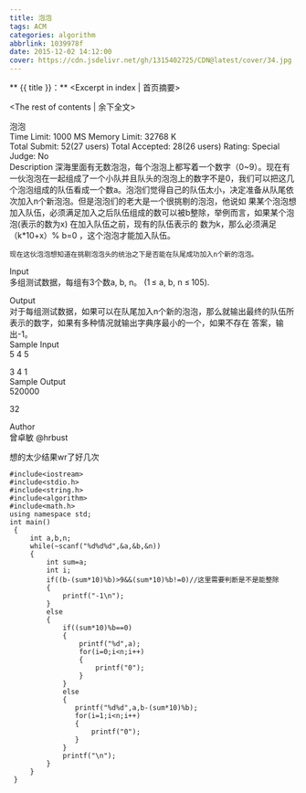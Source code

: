 ```yaml
---
title: 泡泡
tags: ACM
categories: algorithm
abbrlink: 1039978f
date: 2015-12-02 14:12:00
cover: https://cdn.jsdelivr.net/gh/1315402725/CDN@latest/cover/34.jpg
---
```


** {{ title }}：** <Excerpt in index | 首页摘要>
<!-- more -->
<The rest of contents | 余下全文>

泡泡   
Time Limit: 1000 MS	Memory Limit: 32768 K   
Total Submit: 52(27 users)	Total Accepted: 28(26 users)	Rating:	Special Judge: No   
Description
深海里面有无数泡泡，每个泡泡上都写着一个数字（0~9）。现在有一伙泡泡在一起组成了一个小队并且队头的泡泡上的数字不是0，我们可以把这几   个泡泡组成的队伍看成一个数a。泡泡们觉得自己的队伍太小，决定准备从队尾依次加入n个新泡泡。但是泡泡们的老大是一个很挑剔的泡泡，他说如   果某个泡泡想加入队伍，必须满足加入之后队伍组成的数可以被b整除，举例而言，如果某个泡泡(表示的数为x) 在加入队伍之前，现有的队伍表示的   数为k，那么必须满足（k*10+x）% b=0 ，这个泡泡才能加入队伍。   

    现在这伙泡泡想知道在挑剔泡泡头的统治之下是否能在队尾成功加入n个新的泡泡。   

Input   
多组测试数据，每组有3个数a, b, n。 (1 ≤ a, b, n ≤ 105).   
 

Output   
对于每组测试数据，如果可以在队尾加入n个新的泡泡，那么就输出最终的队伍所表示的数字，如果有多种情况就输出字典序最小的一个，如果不存在   答案，输出-1。   
Sample Input   
5 4 5   

3 4 1   
Sample Output   
520000   

32   

Author   
曾卓敏 @hrbust   

 想的太少结果wr了好几次   
```
#include<iostream>
#include<stdio.h>
#include<string.h>
#include<algorithm>
#include<math.h>
using namespace std;
int main()
 {
     int a,b,n;
     while(~scanf("%d%d%d",&a,&b,&n))
     {
         int sum=a;
         int i;
         if((b-(sum*10)%b)>9&&(sum*10)%b!=0)//这里需要判断是不是能整除
         {
             printf("-1\n");
         }
         else
         {
             if((sum*10)%b==0)
             {
                 printf("%d",a);
                 for(i=0;i<n;i++)
                 {
                     printf("0");
                 }
             }
             else
             {
                printf("%d%d",a,b-(sum*10)%b);
                for(i=1;i<n;i++)
                {
                    printf("0");
                }
             }
             printf("\n");
         }
     }
 }
```
